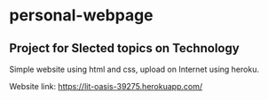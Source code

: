 # personal-webpage

## Project for Slected topics on Technology

Simple website using html and css, upload on Internet using heroku.

Website link:
https://lit-oasis-39275.herokuapp.com/

